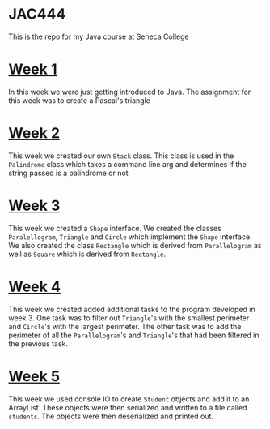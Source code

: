 # JAC444

This is the repo for my Java course at Seneca College

# [Week 1](./week1)

In this week we were just getting introduced to Java. The assignment for this week was to create a Pascal's triangle

# [Week 2](./week2)

This week we created our own `Stack` class. This class is used in the `Palindrome` class which takes a command line arg and determines if the string passed is a palindrome or not

# [Week 3](./week3)

This week we created a `Shape` interface. We created the classes `Paralellogram`, `Triangle` and `Circle` which implement the `Shape` interface. We also created the class `Rectangle` which is derived from `Parallelogram` as well as `Square` which is derived from `Rectangle`.

# [Week 4](./week4)

This week we created added additional tasks to the program developed in week 3. One task was to filter out `Triangle`'s with the smallest perimeter and `Circle`'s with the largest perimeter. The other task was to add the perimeter of all the `Parallelogram`'s and `Triangle`'s that had been filtered in the previous task.

# [Week 5](./week5)

This week we used console IO to create `Student` objects and add it to an ArrayList. These objects were then serialized and written to a file called `students`. The objects were then deserialized and printed out.
